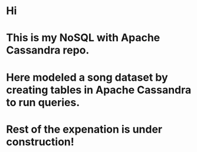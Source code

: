 # Hi

# This is my NoSQL with Apache Cassandra repo.

# Here modeled a song dataset by creating tables in Apache Cassandra to run queries.

# Rest of the expenation is under construction!